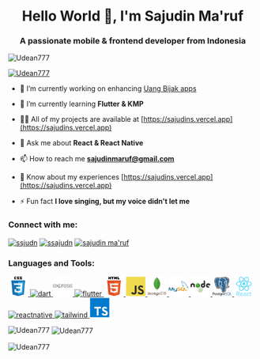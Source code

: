 <h1 align="center">Hello World 👋, I'm Sajudin Ma'ruf</h1>
<h3 align="center">A passionate mobile & frontend developer from Indonesia</h3>

<p align="left"> <img src="https://komarev.com/ghpvc/?username=Udean777&label=Profile%20views&color=0e75b6&style=flat" alt="Udean777" /> </p>

<p align="left"> <a href="https://github.com/ryo-ma/github-profile-trophy"><img src="https://github-profile-trophy.vercel.app/?username=Udean777" alt="Udean777" /></a> </p>

- 🔭 I’m currently working on enhancing [Uang Bijak apps](https://play.google.com/store/apps/details?id=com.ssajudn.expensetracker)

- 🌱 I’m currently learning **Flutter & KMP**

- 👨‍💻 All of my projects are available at [https://sajudins.vercel.app](https://sajudins.vercel.app)

- 💬 Ask me about **React & React Native**

- 📫 How to reach me **sajudinmaruf@gmail.com**

- 📄 Know about my experiences [https://sajudins.vercel.app](https://sajudins.vercel.app)

- ⚡ Fun fact **I love singing, but my voice didn't let me**

<h3 align="left">Connect with me:</h3>
<p align="left">
<a href="https://twitter.com/ssjudn" target="blank"><img align="center" src="https://raw.githubusercontent.com/rahuldkjain/github-profile-readme-generator/master/src/images/icons/Social/twitter.svg" alt="ssjudn" height="30" width="40" /></a>
<a href="https://instagram.com/ssajudn" target="blank"><img align="center" src="https://raw.githubusercontent.com/rahuldkjain/github-profile-readme-generator/master/src/images/icons/Social/instagram.svg" alt="ssajudn" height="30" width="40" /></a>
<a href="https://www.youtube.com/c/sajudin ma'ruf" target="blank"><img align="center" src="https://raw.githubusercontent.com/rahuldkjain/github-profile-readme-generator/master/src/images/icons/Social/youtube.svg" alt="sajudin ma'ruf" height="30" width="40" /></a>
</p>

<h3 align="left">Languages and Tools:</h3>
<p align="left"> <a href="https://www.w3schools.com/css/" target="_blank" rel="noreferrer"> <img src="https://raw.githubusercontent.com/devicons/devicon/master/icons/css3/css3-original-wordmark.svg" alt="css3" width="40" height="40"/> </a> <a href="https://dart.dev" target="_blank" rel="noreferrer"> <img src="https://www.vectorlogo.zone/logos/dartlang/dartlang-icon.svg" alt="dart" width="40" height="40"/> </a> <a href="https://expressjs.com" target="_blank" rel="noreferrer"> <img src="https://raw.githubusercontent.com/devicons/devicon/master/icons/express/express-original-wordmark.svg" alt="express" width="40" height="40"/> </a> <a href="https://flutter.dev" target="_blank" rel="noreferrer"> <img src="https://www.vectorlogo.zone/logos/flutterio/flutterio-icon.svg" alt="flutter" width="40" height="40"/> </a> <a href="https://www.w3.org/html/" target="_blank" rel="noreferrer"> <img src="https://raw.githubusercontent.com/devicons/devicon/master/icons/html5/html5-original-wordmark.svg" alt="html5" width="40" height="40"/> </a> <a href="https://developer.mozilla.org/en-US/docs/Web/JavaScript" target="_blank" rel="noreferrer"> <img src="https://raw.githubusercontent.com/devicons/devicon/master/icons/javascript/javascript-original.svg" alt="javascript" width="40" height="40"/> </a> <a href="https://www.mongodb.com/" target="_blank" rel="noreferrer"> <img src="https://raw.githubusercontent.com/devicons/devicon/master/icons/mongodb/mongodb-original-wordmark.svg" alt="mongodb" width="40" height="40"/> </a> <a href="https://www.mysql.com/" target="_blank" rel="noreferrer"> <img src="https://raw.githubusercontent.com/devicons/devicon/master/icons/mysql/mysql-original-wordmark.svg" alt="mysql" width="40" height="40"/> </a> <a href="https://nodejs.org" target="_blank" rel="noreferrer"> <img src="https://raw.githubusercontent.com/devicons/devicon/master/icons/nodejs/nodejs-original-wordmark.svg" alt="nodejs" width="40" height="40"/> </a> <a href="https://www.postgresql.org" target="_blank" rel="noreferrer"> <img src="https://raw.githubusercontent.com/devicons/devicon/master/icons/postgresql/postgresql-original-wordmark.svg" alt="postgresql" width="40" height="40"/> </a> <a href="https://reactjs.org/" target="_blank" rel="noreferrer"> <img src="https://raw.githubusercontent.com/devicons/devicon/master/icons/react/react-original-wordmark.svg" alt="react" width="40" height="40"/> </a> <a href="https://reactnative.dev/" target="_blank" rel="noreferrer"> <img src="https://reactnative.dev/img/header_logo.svg" alt="reactnative" width="40" height="40"/> </a> <a href="https://tailwindcss.com/" target="_blank" rel="noreferrer"> <img src="https://www.vectorlogo.zone/logos/tailwindcss/tailwindcss-icon.svg" alt="tailwind" width="40" height="40"/> </a> <a href="https://www.typescriptlang.org/" target="_blank" rel="noreferrer"> <img src="https://raw.githubusercontent.com/devicons/devicon/master/icons/typescript/typescript-original.svg" alt="typescript" width="40" height="40"/> </a> </p>

<p><img align="left" src="https://github-readme-stats.vercel.app/api/top-langs?username=Udean777&show_icons=true&locale=en&layout=compact" alt="Udean777" /></p>

<p>&nbsp;<img align="center" src="https://github-readme-stats.vercel.app/api?username=Udean777&show_icons=true&locale=en" alt="Udean777" /></p>

<p><img align="center" src="https://github-readme-streak-stats.herokuapp.com/?user=Udean777&" alt="Udean777" /></p>
